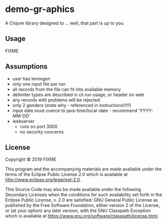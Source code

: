# demo-gr-aphics

A Clojure library designed to ... well, that part is up to you.

## Usage

FIXME

## Assumptions

- user has leiningen
- only one input file per run
- all records from the file can fit into available memory
- delimiter types are described in cli run usage, or header on web
- any records with problems will be rejected
- only 2 genders (state why - referenced in instructions!!!!!)
- input date must coerce to java-time/local-date - recommend 'YYYY-MM-DD'
- webserver
    - runs on port 3000
    - no security concerns

## License

Copyright © 2019 FIXME

This program and the accompanying materials are made available under the
terms of the Eclipse Public License 2.0 which is available at
http://www.eclipse.org/legal/epl-2.0.

This Source Code may also be made available under the following Secondary
Licenses when the conditions for such availability set forth in the Eclipse
Public License, v. 2.0 are satisfied: GNU General Public License as published by
the Free Software Foundation, either version 2 of the License, or (at your
option) any later version, with the GNU Classpath Exception which is available
at https://www.gnu.org/software/classpath/license.html.
